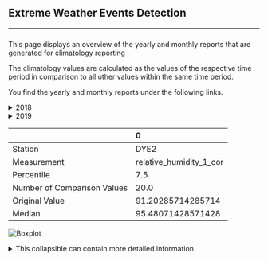 <h2>Extreme Weather Events Detection</h2>

<hr />

<h3></h3>
<p>This page displays an overview of the yearly and monthly reports that are generated for climatology reporting </p>
<p>The climatology values are calculated as the values of the respective time period in comparison to all other values within the same time period. </p>
<p>You find the yearly and monthly reports under the following links.</p>

<details> <summary> 2018 </summary> 
 <br/> <p><a href="./2018.md">2018.md</a></p> 
 </details>

<details> <summary> 2019 </summary> 
 <br/> <p><a href="./2019.md">2019.md</a></p> 
 </details>

|                             | 0                       |
|:----------------------------|:------------------------|
| Station                     | DYE2                    |
| Measurement                 | relative_humidity_1_cor |
| Percentile                  | 7.5                     |
| Number of Comparison Values | 20.0                    |
| Original Value              | 91.20285714285714       |
| Median                      | 95.48071428571428       |

<p><img alt="Boxplot" src="/../GEUS-Master-Thesis/figures/to_markdown/fig1.png" /></p>

<details> <summary>This collapsible can contain more detailed information </summary> 
 <br/> insert text here  
 </details>

